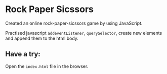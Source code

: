 # Rock Paper Sicssors
Created an online rock-paper-sicssors game by using JavaScript. 

Practised javascript `addeventListener`, `querySelector`, create new elements and append them to the html body. 

## Have a try:
Open the `index.html` file in the browser. 

